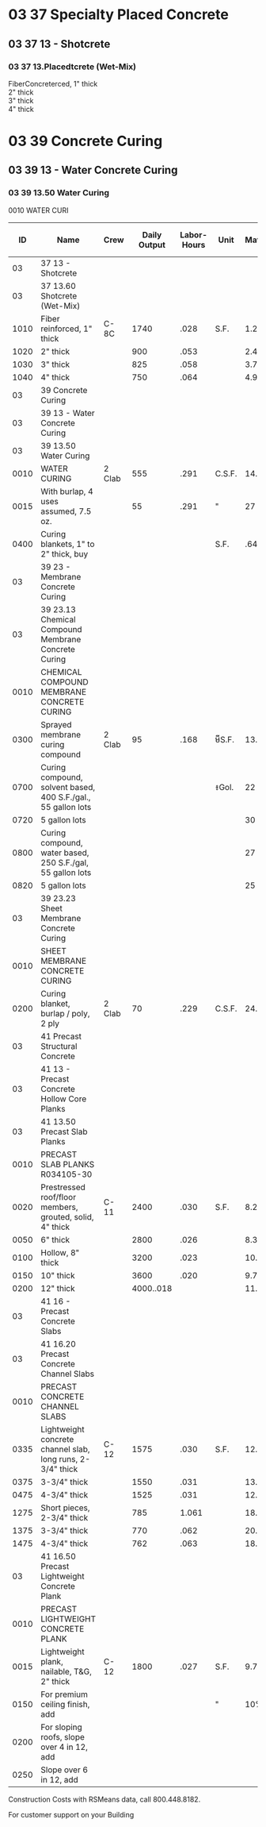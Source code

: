 # 03 37 Specialty Placed Concrete  
## 03 37 13 - Shotcrete  
### 03 37 13.Placedtcrete (Wet-Mix)  
FiberConcreterced, 1" thick  
2" thick  
3" thick  
4" thick  

# 03 39 Concrete Curing  
## 03 39 13 - Water Concrete Curing  
### 03 39 13.50 Water Curing  
0010 WATER CURI  

| ID    | Name                                                                 | Crew   | Daily Output | Labor-Hours | Unit  | Material | Labor | Equipment | Total | Total Incl O&P |
|-------|----------------------------------------------------------------------|--------|--------------|-------------|-------|----------|-------|-----------|-------|----------------|
| 03    | 37 13 - Shotcrete                                                    |        |              |             |       |          |       |           |       |                |
| 03    | 37 13.60 Shotcrete (Wet-Mix)                                         |        |              |             |       |          |       |           |       |                |
| 1010  | Fiber reinforced, 1" thick                                           | C-8C   | 1740         | .028        | S.F.  | 1.24     | 1.37  | .58       | 3.19  | 4.04           |
| 1020  | 2" thick                                                             |        | 900          | .053        |       | 2.48     | 2.65  | 1.13      | 6.26  | 7.90           |
| 1030  | 3" thick                                                             |        | 825          | .058        |       | 3.72     | 2.89  | 1.23      | 7.84  | 9.75           |
| 1040  | 4" thick                                                             |        | 750          | .064        |       | 4.97     | 3.18  | 1.35      | 9.50  | 11.65          |
| 03    | 39 Concrete Curing                                                   |        |              |             |       |          |       |           |       |                |
| 03    | 39 13 - Water Concrete Curing                                        |        |              |             |       |          |       |           |       |                |
| 03    | 39 13.50 Water Curing                                                |        |              |             |       |          |       |           |       |                |
| 0010  | WATER CURING                                                         | 2 Clab | 555          | .291        | C.S.F.| 14.90    | 13.25 |           | 28.15 | 36             |
| 0015  | With burlap, 4 uses assumed, 7.5 oz.                                 |        | 55           | .291        | "     | 27       | 13.25 |           | 40.25 | 49.50          |
| 0400  | Curing blankets, 1" to 2" thick, buy                                 |        |              |             | S.F.  | .64      |       |           | .64   | .70            |
| 03    | 39 23 - Membrane Concrete Curing                                     |        |              |             |       |          |       |           |       |                |
| 03    | 39 23.13 Chemical Compound Membrane Concrete Curing                  |        |              |             |       |          |       |           |       |                |
| 0010  | CHEMICAL COMPOUND MEMBRANE CONCRETE CURING                           |        |              |             |       |          |       |           |       |                |
| 0300  | Sprayed membrane curing compound                                     | 2 Clab | 95           | .168        | មីS.F.| 13.55    | 7.70  |           | 21.25 | 226.50         |
| 0700  | Curing compound, solvent based, 400 S.F./gal., 55 gallon lots        |        |              |             | ៖Gol. | 22       |       |           | 22    | 24.50          |
| 0720  | 5 gallon lots                                                        |        |              |             |       | 30       |       |           | 30    |                |
| 0800  | Curing compound, water based, 250 S.F./gal, 55 gallon lots           |        |              |             |       | 27       |       |           | 27    | 30             |
| 0820  | 5 gallon lots                                                        |        |              |             |       | 25       |       |           | 25    | 27.50          |
| 03    | 39 23.23 Sheet Membrane Concrete Curing                              |        |              |             |       |          |       |           |       |                |
| 0010  | SHEET MEMBRANE CONCRETE CURING                                       |        |              |             |       |          |       |           |       |                |
| 0200  | Curing blanket, burlap / poly, 2 ply                                 | 2 Clab | 70           | .229        | C.S.F.| 24.50    | 10.40 |           | 34.90 | 42.50          |
| 03    | 41 Precast Structural Concrete                                       |        |              |             |       |          |       |           |       |                |
| 03    | 41 13 - Precast Concrete Hollow Core Planks                          |        |              |             |       |          |       |           |       |                |
| 03    | 41 13.50 Precast Slab Planks                                         |        |              |             |       |          |       |           |       |                |
| 0010  | PRECAST SLAB PLANKS R034105-30                                       |        |              |             |       |          |       |           |       |                |
| 0020  | Prestressed roof/floor members, grouted, solid, 4" thick             | C-11   | 2400         | .030        | S.F.  | 8.20     | 1.84  | .99       | 11.03 | 12.95          |
| 0050  | 6" thick                                                             |        | 2800         | .026        |       | 8.35     | 1.58  | .85       | 10.78 | 12.50          |
| 0100  | Hollow, 8" thick                                                     |        | 3200         | .023        |       | 10.65    | 1.38  | .75       | 12.78 | 14.70          |
| 0150  | 10" thick                                                            |        | 3600         | .020        |       | 9.70     | 1.23  | .66       | 11.59 | 13.25          |
| 0200  | 12" thick                                                            |        | 4000..018    |             |       | 11.40    | 1.10  | .60       | 13.10 | 14.90          |
| 03    | 41 16 - Precast Concrete Slabs                                       |        |              |             |       |          |       |           |       |                |
| 03    | 41 16.20 Precast Concrete Channel Slabs                              |        |              |             |       |          |       |           |       |                |
| 0010  | PRECAST CONCRETE CHANNEL SLABS                                       |        |              |             |       |          |       |           |       |                |
| 0335  | Lightweight concrete channel slab, long runs, 2-3/4" thick           | C-12   | 1575         | .030        | S.F.  | 12.45    | 1.71  | 1.26      | 15.42 | 17.60          |
| 0375  | 3-3/4" thick                                                         |        | 1550         | .031        |       | 13.65    | 1.74  | 1.28      | 16.67 | 19.05          |
| 0475  | 4-3/4" thick                                                         |        | 1525         | .031        |       | 12.50    | 1.76  | 1.30      | 15.56 | 17.80          |
| 1275  | Short pieces, 2-3/4" thick                                           |        | 785          | 1.061       |       | 18.70    | 3.43  | 2.53      | 24.66 | 28.50          |
| 1375  | 3-3/4" thick                                                         |        | 770          | .062        |       | 20.50    | 3.49  | 2.58      | 26.57 | 30.50          |
| 1475  | 4-3/4" thick                                                         |        | 762          | .063        |       | 18.75    | 3.53  | 2.60      | 24.88 | 28.50          |
| 03    | 41 16.50 Precast Lightweight Concrete Plank                          |        |              |             |       |          |       |           |       |                |
| 0010  | PRECAST LIGHTWEIGHT CONCRETE PLANK                                   |        |              |             |       |          |       |           |       |                |
| 0015  | Lightweight plank, nailable, T&G, 2" thick                           | C-12   | 1800         | .027        | S.F.  | 9.70     | 1.49  | 1.10      | 12.29 | 14.15          |
| 0150  | For premium ceiling finish, add                                      |        |              |             | "     | 10%      |       |           |       |                |
| 0200  | For sloping roofs, slope over 4 in 12, add                           |        |              |             |       |          | 25%   |           |       |                |
| 0250  | Slope over 6 in 12, add                                              |        |              |             |       |          | 150%  |           |       |                |

Construction Costs with RSMeans data, call 800.448.8182.

For customer support on your Building